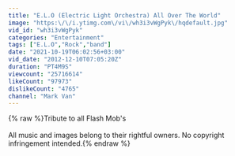 ```yaml
---
title: "E.L.O (Electric Light Orchestra) All Over The World"
image: "https:\/\/i.ytimg.com\/vi\/wh3i3vWgPyk\/hqdefault.jpg"
vid_id: "wh3i3vWgPyk"
categories: "Entertainment"
tags: ["E.L.O","Rock","band"]
date: "2021-10-19T06:02:56+03:00"
vid_date: "2012-12-10T07:05:20Z"
duration: "PT4M9S"
viewcount: "25716614"
likeCount: "97973"
dislikeCount: "4765"
channel: "Mark Van"
---
```

{% raw %}Tribute to all Flash Mob's <br /><br /> All music and images belong to their rightful owners. No copyright infringement intended.{% endraw %}
